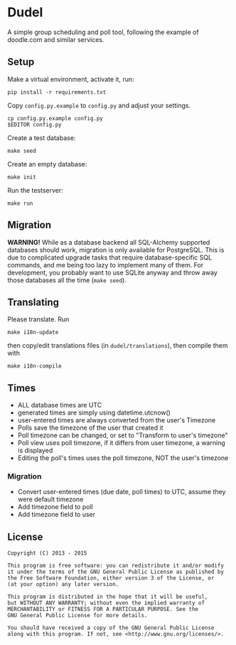 # Dudel

A simple group scheduling and poll tool, following the example of doodle.com and similar services.

## Setup

Make a virtual environment, activate it, run:

    pip install -r requirements.txt

Copy `config.py.example` to `config.py` and adjust your settings.

    cp config.py.example config.py
    $EDITOR config.py

Create a test database:

    make seed

Create an empty database:

    make init

Run the testserver:

    make run

## Migration

**WARNING!** While as a database backend all SQL-Alchemy supported databases
should work, migration is only available for PostgreSQL. This is due to complicated
upgrade tasks that require database-specific SQL commands, and me being too lazy to
implement many of them. For development, you probably want to use SQLite anyway and
throw away those databases all the time (`make seed`).

## Translating

Please translate. Run

    make i18n-update

then copy/edit translations files (in `dudel/translations`), then compile them with

    make i18n-compile

## Times

- ALL database times are UTC
- generated times are simply using datetime.utcnow()
- user-entered times are always converted from the user's Timezone
- Polls save the timezone of the user that created it
- Poll timezone can be changed, or set to "Transform to user's timezone"
- Poll view uses poll timezone, if it differs from user timezone, a warning is displayed
- Editing the poll's times uses the poll timezone, NOT the user's timezone

### Migration

- Convert user-entered times (due date, poll times) to UTC, assume they were default timezone
- Add timezone field to poll
- Add timezone field to user

## License

    Copyright (C) 2013 - 2015

    This program is free software: you can redistribute it and/or modify
    it under the terms of the GNU General Public License as published by
    the Free Software Foundation, either version 3 of the License, or
    (at your option) any later version.

    This program is distributed in the hope that it will be useful,
    but WITHOUT ANY WARRANTY; without even the implied warranty of
    MERCHANTABILITY or FITNESS FOR A PARTICULAR PURPOSE. See the
    GNU General Public License for more details.

    You should have received a copy of the GNU General Public License
    along with this program. If not, see <http://www.gnu.org/licenses/>.
